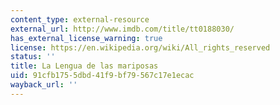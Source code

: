 ```yaml
---
content_type: external-resource
external_url: http://www.imdb.com/title/tt0188030/
has_external_license_warning: true
license: https://en.wikipedia.org/wiki/All_rights_reserved
status: ''
title: La Lengua de las mariposas
uid: 91cfb175-5dbd-41f9-bf79-567c17e1ecac
wayback_url: ''
---
```

